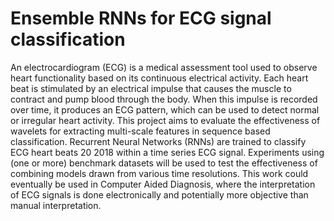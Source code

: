 # Ensemble RNNs for ECG signal classification
 An electrocardiogram (ECG) is a medical assessment tool used to observe heart functionality based on its continuous electrical activity. Each heart beat is stimulated by an electrical impulse that causes the muscle to contract and pump blood through the body. When this impulse is recorded over time, it produces an ECG pattern, which can be used to detect normal or irregular heart activity. This project aims to evaluate the effectiveness of wavelets for extracting multi-scale features in sequence based classification. Recurrent Neural Networks (RNNs) are trained to classify ECG heart beats 20 2018 within a time series ECG signal. Experiments using (one or more) benchmark datasets will be used to test the effectiveness of combining models drawn from various time resolutions. This work could eventually be used in Computer Aided Diagnosis, where the interpretation of ECG signals is done electronically and potentially more objective than manual interpretation.
